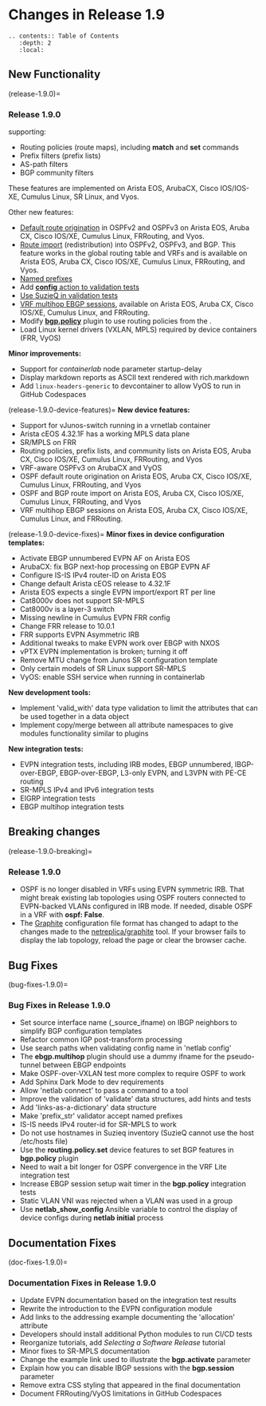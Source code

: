 # Changes in Release 1.9

```eval_rst
.. contents:: Table of Contents
   :depth: 2
   :local:
```

## New Functionality

(release-1.9.0)=
### Release 1.9.0

[](generic-routing) supporting:

* Routing policies (route maps), including **match** and **set** commands
* Prefix filters (prefix lists)
* AS-path filters
* BGP community filters

These features are implemented on Arista EOS, ArubaCX, Cisco IOS/IOS-XE, Cumulus Linux, SR Linux, and Vyos.

Other new features:

* [Default route origination](ospf-default) in OSPFv2 and OSPFv3  on Arista EOS, Aruba CX, Cisco IOS/XE, Cumulus Linux, FRRouting, and Vyos.
* [Route import](routing_import) (redistribution) into OSPFv2, OSPFv3, and BGP. This feature works in the global routing table and VRFs and is available on Arista EOS, Aruba CX, Cisco IOS/XE, Cumulus Linux, FRRouting, and Vyos.
* [Named prefixes](named-prefixes)
* Add [**config** action to validation tests](validate-config)
* [Use SuzieQ in validation tests](validate-suzieq)
* [VRF multihop EBGP sessions](plugin-ebgp-multihop), available on Arista EOS, Aruba CX, Cisco IOS/XE, Cumulus Linux, and FRRouting.
* Modify **[bgp.policy](plugin-bgp-policy)** plugin to use routing policies from the [](generic-routing).
* Load Linux kernel drivers (VXLAN, MPLS) required by device containers (FRR, VyOS)

**Minor improvements:**

* Support for *containerlab* node parameter startup-delay
* Display markdown reports as ASCII text rendered with rich.markdown
* Add `linux-headers-generic` to devcontainer to allow VyOS to run in GitHub Codespaces

(release-1.9.0-device-features)=
**New device features:**

* Support for vJunos-switch running in a vrnetlab container
* Arista cEOS 4.32.1F has a working MPLS data plane
* SR/MPLS on FRR
* Routing policies, prefix lists, and community lists on Arista EOS, Aruba CX, Cisco IOS/XE, Cumulus Linux, FRRouting, and Vyos
* VRF-aware OSPFv3 on ArubaCX and VyOS
* OSPF default route origination on Arista EOS, Aruba CX, Cisco IOS/XE, Cumulus Linux, FRRouting, and Vyos
* OSPF and BGP route import on Arista EOS, Aruba CX, Cisco IOS/XE, Cumulus Linux, FRRouting, and Vyos
* VRF multihop EBGP sessions on Arista EOS, Aruba CX, Cisco IOS/XE, Cumulus Linux, and FRRouting. 

(release-1.9.0-device-fixes)=
**Minor fixes in device configuration templates:**

* Activate EBGP unnumbered EVPN AF on Arista EOS
* ArubaCX: fix BGP next-hop processing on EBGP EVPN AF
* Configure IS-IS IPv4 router-ID on Arista EOS
* Change default Arista cEOS release to 4.32.1F
* Arista EOS expects a single EVPN import/export RT per line
* Cat8000v does not support SR-MPLS
* Cat8000v is a layer-3 switch
* Missing newline in Cumulus EVPN FRR config
* Change FRR release to 10.0.1
* FRR supports EVPN Asymmetric IRB
* Additional tweaks to make EVPN work over EBGP with NXOS
* vPTX EVPN implementation is broken; turning it off
* Remove MTU change from Junos SR configuration template
* Only certain models of SR Linux support SR-MPLS
* VyOS: enable SSH service when running in containerlab 

**New development tools:**

* Implement 'valid_with' data type validation to limit the attributes that can be used together in a data object
* Implement copy/merge between all attribute namespaces to give modules functionality similar to plugins

**New integration tests:**

* EVPN integration tests, including IRB modes, EBGP unnumbered, IBGP-over-EBGP, EBGP-over-EBGP, L3-only EVPN, and L3VPN with PE-CE routing
* SR-MPLS IPv4 and IPv6 integration tests
* EIGRP integration tests
* EBGP multihop integration tests

## Breaking changes

(release-1.9.0-breaking)=
### Release 1.9.0

* OSPF is no longer disabled in VRFs using EVPN symmetric IRB. That might break existing lab topologies using OSPF routers connected to EVPN-backed VLANs configured in IRB mode. If needed, disable OSPF in a VRF with **ospf: False**.
* The [Graphite](tools-graphite) configuration file format has changed to adapt to the changes made to the [netreplica/graphite](https://github.com/netreplica/graphite) tool. If your browser fails to display the lab topology, reload the page or clear the browser cache.

## Bug Fixes

(bug-fixes-1.9.0)=
### Bug Fixes in Release 1.9.0

* Set source interface name (_source_ifname) on IBGP neighbors to simplify BGP configuration templates
* Refactor common IGP post-transform processing
* Use search paths when validating config name in 'netlab config'
* The **ebgp.multihop** plugin should use a dummy ifname for the pseudo-tunnel between EBGP endpoints
* Make OSPF-over-VXLAN test more complex to require OSPF to work
* Add Sphinx Dark Mode to dev requirements
* Allow 'netlab connect' to pass a command to a tool
* Improve the validation of 'validate' data structures, add hints and tests
* Add 'links-as-a-dictionary' data structure
* Make 'prefix_str' validator accept named prefixes
* IS-IS needs IPv4 router-id for SR-MPLS to work
* Do not use hostnames in Suzieq inventory (SuzieQ cannot use the host /etc/hosts file)
* Use the **routing.policy.set** device features to set BGP features in **bgp.policy** plugin
* Need to wait a bit longer for OSPF convergence in the VRF Lite integration test
* Increase EBGP session setup wait timer in the **bgp.policy** integration tests
* Static VLAN VNI was rejected when a VLAN was used in a group
* Use **netlab_show_config** Ansible variable to control the display of device configs during **netlab initial** process

## Documentation Fixes

(doc-fixes-1.9.0)=
### Documentation Fixes in Release 1.9.0

* Update EVPN documentation based on the integration test results
* Rewrite the introduction to the EVPN configuration module
* Add links to the addressing example documenting the 'allocation' attribute
* Developers should install additional Python modules to run CI/CD tests
* Reorganize tutorials, add _Selecting a Software Release_ tutorial
* Minor fixes to SR-MPLS documentation
* Change the example link used to illustrate the **bgp.activate** parameter
* Explain how you can disable IBGP sessions with the **bgp.session** parameter
* Remove extra CSS styling that appeared in the final documentation
* Document FRRouting/VyOS limitations in GitHub Codespaces
